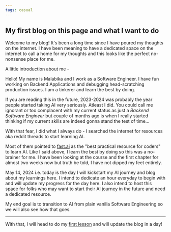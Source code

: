 ```yaml
---
tags: casual
---
```


## My first blog on this page and what I want to do

Welcome to my blog! It's been a long time since I have poured my thoughts on the internet. I have been meaning to have a dedicated space on the internet to call a home for my thoughts and this looks like the perfect no-nonsense place for me.

A little introduction about me - 

Hello! My name is Malabika and I work as a Software Engineer. I have fun working on Backend Applications and debugging head-scratching production issues. I am a tinkerer and learn the best by doing.


If you are reading this in the future, 2023-2024 was probably the year people started taking AI very seriously. Atleast I did.
You could call me ignorant or too complacent with my current status as just a _Backend Software Engineer_ but couple of months ago is when I really started thinking if my current skills are indeed gonna stand the test of time...


With that fear, I did what I always do - I searched the internet for resources aka reddit threads to start learning AI.


Most of them pointed to [fast.ai](fast.ai) as the "best practical resource for coders" to learn AI. Like I said above, I learn the best by doing so this was a no-brainer for me.
I have been looking at the course and the first chapter for almost two weeks now but truth be told, I have not dipped my feet entirely.


May 14, 2024 i.e. today is the day I will kickstart my AI journey and blog about my learnings here.
I intend to dedicate an hour everyday to begin with and will update my progress for the day here. I also intend to host this space for folks who may want to start their AI journey in the future and need a dedicated resource.

My end goal is to transition to AI from plain vanilla Software Engineering so we will also see how that goes.

---

With that, I will head to do my [first lesson](https://course.fast.ai/Lessons/lesson1.html) and will update the blog in a day!

